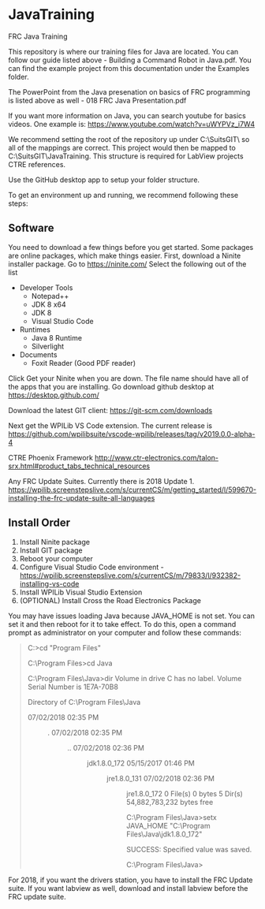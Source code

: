 # JavaTraining #
FRC Java Training

This repository is where our training files for Java are located. You can follow our guide listed above - Building a Command Robot in Java.pdf. You can find the example project from this documentation under the Examples folder.

The PowerPoint from the Java presenation on basics of FRC programming is listed above as well - 018 FRC Java Presentation.pdf

If you want more information on Java, you can search youtube for basics videos. One example is: https://www.youtube.com/watch?v=uWYPVz_i7W4


We recommend setting the root of the repository up under C:\SuitsGIT\ so all of the mappings are correct. This project would then be mapped to C:\SuitsGIT\JavaTraining. This structure is required for LabView projects CTRE references.

Use the GitHub desktop app to setup your folder structure.

To get an environment up and running, we recommend following these steps:

## Software ##
You need to download a few things before you get started. Some packages are online packages, which make things easier.
First, download a Ninite installer package. Go to https://ninite.com/
Select the following out of the list
* Developer Tools
	* Notepad++
	* JDK 8 x64
	* JDK 8
	* Visual Studio Code
* Runtimes
	* Java 8 Runtime
	* Silverlight
* Documents
	* Foxit Reader (Good PDF reader)

Click Get your Ninite when you are down. The file name should have all of the apps that you are installing.
Go download github desktop at https://desktop.github.com/

Download the latest GIT client: https://git-scm.com/downloads

Next get the WPILib VS Code extension. The current release is https://github.com/wpilibsuite/vscode-wpilib/releases/tag/v2019.0.0-alpha-4

CTRE Phoenix Framework
http://www.ctr-electronics.com/talon-srx.html#product_tabs_technical_resources

Any FRC Update Suites. Currently there is 2018 Update 1.
https://wpilib.screenstepslive.com/s/currentCS/m/getting_started/l/599670-installing-the-frc-update-suite-all-languages



## Install Order ##
1.	Install Ninite package
2.  Install GIT package
2.	Reboot your computer
3.	Configure Visual Studio Code environment - https://wpilib.screenstepslive.com/s/currentCS/m/79833/l/932382-installing-vs-code
4.	Install WPILib Visual Studio Extension
5.	(OPTIONAL) Install Cross the Road Electronics Package

You may have issues loading Java because JAVA_HOME is not set. You can set it and then reboot for it to take effect. To do this, open a command prompt as administrator on your computer and follow these commands:
> C:\>cd "Program Files"
> 
> C:\Program Files>cd Java
> 
> C:\Program Files\Java>dir
>  Volume in drive C has no label.
>  Volume Serial Number is 1E7A-70B8
> 
>  Directory of C:\Program Files\Java
> 
> 07/02/2018  02:35 PM    <DIR>          .
> 07/02/2018  02:35 PM    <DIR>          ..
> 07/02/2018  02:36 PM    <DIR>          jdk1.8.0_172
> 05/15/2017  01:46 PM    <DIR>          jre1.8.0_131
> 07/02/2018  02:36 PM    <DIR>          jre1.8.0_172
>                0 File(s)              0 bytes
>                5 Dir(s)  54,882,783,232 bytes free
> 
> C:\Program Files\Java>setx JAVA_HOME "C:\Program Files\Java\jdk1.8.0_172"
> 
> SUCCESS: Specified value was saved.
> 
> C:\Program Files\Java>



For 2018, if you want the drivers station, you have to install the FRC Update suite.
If you want labview as well, download and install labview before the FRC update suite.


